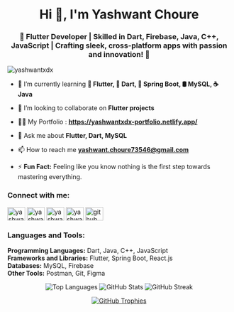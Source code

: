 <h1 align="center">Hi 👋, I'm Yashwant Choure</h1>
<h3 align="center">🚀 Flutter Developer | Skilled in Dart, Firebase, Java, C++, JavaScript | Crafting sleek, cross-platform apps with passion and innovation! 🌟</h3>

<p align="left"> <img src="https://komarev.com/ghpvc/?username=yashwantxdx&label=Profile%20views&color=0e75b6&style=flat" alt="yashwantxdx" /> </p>

- 🌱 I’m currently learning **🌟 Flutter, 🚀 Dart, 🍃 Spring Boot, 🛢️ MySQL, ☕ Java**

- 🤝 I’m looking to collaborate on **Flutter projects**

- 👨‍💻 My Portfolio : **https://yashwantxdx-portfolio.netlify.app/**

- 💬 Ask me about **Flutter, Dart, MySQL**

- 📫 How to reach me **yashwant.choure73546@gmail.com**

- ⚡ **Fun Fact:** Feeling like you know nothing is the first step towards mastering everything.

<h3 align="left">Connect with me:</h3>
<p align="left">
<a href="https://linkedin.com/in/yashwant-choure-514737231" target="blank"><img align="center" src="https://raw.githubusercontent.com/rahuldkjain/github-profile-readme-generator/master/src/images/icons/Social/linked-in-alt.svg" alt="yashwant-choure-514737231" height="30" width="40" /></a>
<a href="https://instagram.com/yashwantchoure__" target="blank"><img align="center" src="https://raw.githubusercontent.com/rahuldkjain/github-profile-readme-generator/master/src/images/icons/Social/instagram.svg" alt="yashwantchoure__" height="30" width="40" /></a>
<a href="https://www.leetcode.com/yashwantxdx" target="blank"><img align="center" src="https://raw.githubusercontent.com/rahuldkjain/github-profile-readme-generator/master/src/images/icons/Social/leet-code.svg" alt="yashwantxdx" height="30" width="40" /></a>
<a href="https://auth.geeksforgeeks.org/user/yashwantxdx" target="blank"><img align="center" src="https://raw.githubusercontent.com/rahuldkjain/github-profile-readme-generator/master/src/images/icons/Social/geeks-for-geeks.svg" alt="yashwantxdx" height="30" width="40" /></a>
<a href="https://github.com/yashwantxdx" target="blank"><img align="center" src="https://raw.githubusercontent.com/rahuldkjain/github-profile-readme-generator/master/src/images/icons/Social/github.svg" alt="github" height="30" width="40" /></a>
</p>

<h3 align="left">Languages and Tools:</h3>
<p align="left">
  <strong>Programming Languages:</strong> Dart, Java, C++, JavaScript <br>
  <strong>Frameworks and Libraries:</strong> Flutter, Spring Boot, React.js <br>
  <strong>Databases:</strong> MySQL, Firebase <br>
  <strong>Other Tools:</strong> Postman, Git, Figma
</p>

<p align="center">
  <img src="https://github-readme-stats.vercel.app/api/top-langs?username=yashwantxdx&show_icons=true&locale=en&layout=compact" alt="Top Languages" />
  <img src="https://github-readme-stats.vercel.app/api?username=yashwantxdx&show_icons=true&locale=en" alt="GitHub Stats" />
  <img src="https://github-readme-streak-stats.herokuapp.com/?user=yashwantxdx&theme=radical" alt="GitHub Streak" />
</p>

<p align="center">
  <a href="https://github.com/ryo-ma/github-profile-trophy">
    <img src="https://github-profile-trophy.vercel.app/?username=yashwantxdx&theme=algolia" alt="GitHub Trophies" />
  </a>
</p>
